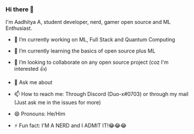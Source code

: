### Hi there 👋

<!--
**echo-864/echo-864** is a ✨ _special_ ✨ repository because its `README.md` (this file) appears on your GitHub profile.

Here are some ideas to get you started:

-->

I'm Aadhitya A, student developer, nerd, gamer open source and ML Enthusiast. 

- 🔭 I’m currently working on ML, Full Stack and Quantum Computing 
- 🌱 I’m currently learning the basics of open source plus ML
- 👯 I’m looking to collaborate on any open source project (coz I'm interested 👍) 

- 💬 Ask me about 
- 📫 How to reach me: Through Discord (Duo-x#0703) or through my mail (Just ask me in the issues for more)
- 😄 Pronouns: He/Him
- ⚡ Fun fact: I'M A NERD and I ADMIT IT!😂😂😂

